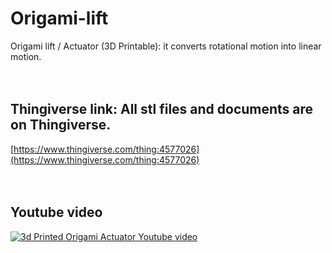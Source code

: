# Origami-lift
Origami lift / Actuator (3D Printable): it converts rotational motion into linear motion.
<br/>
<br/>
<br/>

Thingiverse link: All stl files and documents are on Thingiverse. 
-----------------------------------------------------------------
[https://www.thingiverse.com/thing:4577026](https://www.thingiverse.com/thing:4577026)
<br/>
<br/>
<br/>

Youtube video
--------------
[![3d Printed Origami Actuator Youtube video](https://img.youtube.com/vi/YBcElxW9tQA/0.jpg)](https://www.youtube.com/watch?v=YBcElxW9tQA)
